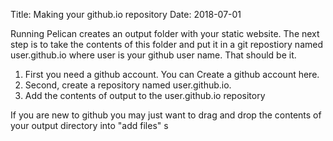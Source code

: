 Title: Making your github.io repository 
Date: 2018-07-01 

Running Pelican creates an output folder with your static website. The next step is to take the contents of this folder and put it in a git repostiory named user.github.io where user is your github user name. That should be it.  

1. First you need a github account. You can Create a github account here.
2. Second, create a repository named user.github.io.  
3. Add the contents of output to the user.github.io repository

If you are new to github you may just want to drag and drop the contents of your output directory into "add files" s 
